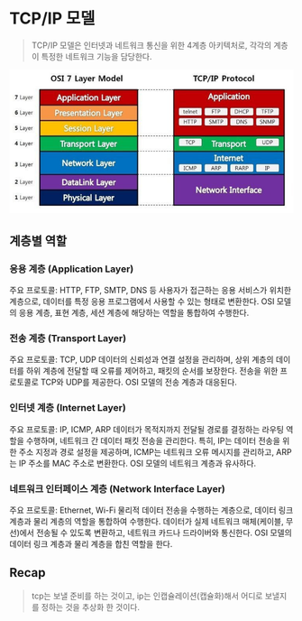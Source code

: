 



# TCP/IP 모델
> TCP/IP 모델은 인터넷과 네트워크 통신을 위한 4계층 아키텍처로, 각각의 계층이 특정한 네트워크 기능을 담당한다.

![OSI7](images/OSI7_2.jfif)

## 계층별 역할
### 응용 계층 (Application Layer)

주요 프로토콜: HTTP, FTP, SMTP, DNS 등
사용자가 접근하는 응용 서비스가 위치한 계층으로, 데이터를 특정 응용 프로그램에서 사용할 수 있는 형태로 변환한다. OSI 모델의 응용 계층, 표현 계층, 세션 계층에 해당하는 역할을 통합하여 수행한다.

### 전송 계층 (Transport Layer)

주요 프로토콜: TCP, UDP
데이터의 신뢰성과 연결 설정을 관리하며, 상위 계층의 데이터를 하위 계층에 전달할 때 오류를 제어하고, 패킷의 순서를 보장한다. 전송을 위한 프로토콜로 TCP와 UDP를 제공한다.
OSI 모델의 전송 계층과 대응된다.

### 인터넷 계층 (Internet Layer)

주요 프로토콜: IP, ICMP, ARP
데이터가 목적지까지 전달될 경로를 결정하는 라우팅 역할을 수행하며, 네트워크 간 데이터 패킷 전송을 관리한다. 특히, IP는 데이터 전송을 위한 주소 지정과 경로 설정을 제공하며, ICMP는 네트워크 오류 메시지를 관리하고, ARP는 IP 주소를 MAC 주소로 변환한다.
OSI 모델의 네트워크 계층과 유사하다.

### 네트워크 인터페이스 계층 (Network Interface Layer)

주요 프로토콜: Ethernet, Wi-Fi
물리적 데이터 전송을 수행하는 계층으로, 데이터 링크 계층과 물리 계층의 역할을 통합하여 수행한다. 데이터가 실제 네트워크 매체(케이블, 무선)에서 전송될 수 있도록 변환하고, 네트워크 카드나 드라이버와 통신한다.
OSI 모델의 데이터 링크 계층과 물리 계층을 합친 역할을 한다.


## Recap 
> tcp는 보낼 준비를 하는 것이고, ip는 인캡슐레이션(캡슐화)해서 어디로 보낼지를 정하는 것을 추상화 한 것이다.